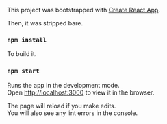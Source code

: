 This project was bootstrapped with [Create React App](https://github.com/facebook/create-react-app).

Then, it was stripped bare.

### `npm install`

To build it.

### `npm start`

Runs the app in the development mode.<br />
Open [http://localhost:3000](http://localhost:3000) to view it in the browser.

The page will reload if you make edits.<br />
You will also see any lint errors in the console.
